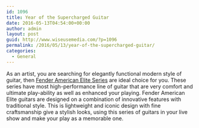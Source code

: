 ```yaml
---
id: 1096
title: Year of the Supercharged Guitar
date: 2016-05-13T04:54:00+00:00
author: admin
layout: post
guid: http://www.wiseusemedia.com/?p=1096
permalink: /2016/05/13/year-of-the-supercharged-guitar/
categories:
  - General
---
```

As an artist, you are searching for elegantly functional modern style of guitar, then [Fender American Elite Series](http://www.guitarcenter.com/Fender-American-Elite-Series.gc) are ideal choice for you. These series have most high-performance line of guitar that are very comfort and ultimate play-ability as well as enhanced your playing. Fender American Elite guitars are designed on a combination of innovative features with traditional style. This is lightweight and iconic design with fine craftsmanship give a stylish looks, using this series of guitars in your live show and make your play as a memorable one.